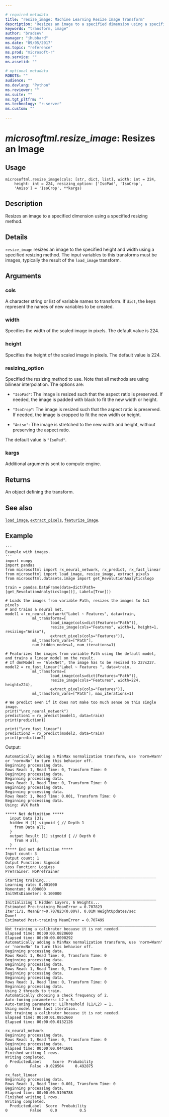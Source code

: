 ```yaml
--- 
 
# required metadata 
title: "resize_image: Machine Learning Resize Image Transform" 
description: "Resizes an image to a specified dimension using a specified resizing method." 
keywords: "transform, image" 
author: "bradsev" 
manager: "jhubbard" 
ms.date: "09/05/2017" 
ms.topic: "reference" 
ms.prod: "microsoft-r" 
ms.service: "" 
ms.assetid: "" 
 
# optional metadata 
ROBOTS: "" 
audience: "" 
ms.devlang: "Python" 
ms.reviewer: "" 
ms.suite: "" 
ms.tgt_pltfrm: "" 
ms.technology: "r-server" 
ms.custom: "" 
 
---
```


# *microsoftml.resize_image*: Resizes an Image





## Usage



```
microsoftml.resize_image(cols: [str, dict, list], width: int = 224,
    height: int = 224, resizing_option: ['IsoPad', 'IsoCrop',
    'Aniso'] = 'IsoCrop', **kargs)
```





## Description

Resizes an image to a specified dimension using a specified
resizing method.


## Details

`resize_image` resizes an image to the specified height and width
using a specified resizing method. The input variables to this transforms must
be images, typically the result of the `load_image` transform.


## Arguments


### cols

A character string or list of variable names to transform. If
`dict`, the keys represent the names of new variables to be created.


### width

Specifies the width of the scaled image in pixels. The default value is 224.


### height

Specifies the height of the scaled image in pixels. The default value is 224.


### resizing_option

Specified the resizing method to use. Note that all methods
are using bilinear interpolation. The options are:

* `"IsoPad"`: The image is resized such that the aspect ratio is preserved. If needed, the image is padded with black to fit the new width or height. 

* `"IsoCrop"`: The image is resized such that the aspect ratio is preserved. If needed, the image is cropped to fit the new width or height. 

* `"Aniso"`: The image is stretched to the new width and height, without preserving the aspect ratio. 

The default value is `"IsoPad"`.


### kargs

Additional arguments sent to compute engine.


## Returns

An object defining the transform.


## See also

[`load_image`](load-image.md),
[`extract_pixels`](extract-pixels.md),
[`featurize_image`](featurize-image.md).


## Example



```
'''
Example with images.
'''
import numpy
import pandas
from microsoftml import rx_neural_network, rx_predict, rx_fast_linear
from microsoftml import load_image, resize_image, extract_pixels
from microsoftml.datasets.image import get_RevolutionAnalyticslogo

train = pandas.DataFrame(data=dict(Path=[get_RevolutionAnalyticslogo()], Label=[True]))

# Loads the images from variable Path, resizes the images to 1x1 pixels
# and trains a neural net.
model1 = rx_neural_network("Label ~ Features", data=train, 
            ml_transforms=[            
                    load_image(cols=dict(Features="Path")), 
                    resize_image(cols="Features", width=1, height=1, resizing="Aniso"), 
                    extract_pixels(cols="Features")], 
            ml_transform_vars=["Path"], 
            num_hidden_nodes=1, num_iterations=1)

# Featurizes the images from variable Path using the default model, and trains a linear model on the result.
# If dnnModel == "AlexNet", the image has to be resized to 227x227.
model2 = rx_fast_linear("Label ~ Features ", data=train, 
            ml_transforms=[            
                    load_image(cols=dict(Features="Path")), 
                    resize_image(cols="Features", width=224, height=224), 
                    extract_pixels(cols="Features")], 
            ml_transform_vars=["Path"], max_iterations=1)

# We predict even if it does not make too much sense on this single image.
print("\nrx_neural_network")
prediction1 = rx_predict(model1, data=train)
print(prediction1)

print("\nrx_fast_linear")
prediction2 = rx_predict(model2, data=train)
print(prediction2)
```


Output:



```
Automatically adding a MinMax normalization transform, use 'norm=Warn' or 'norm=No' to turn this behavior off.
Beginning processing data.
Rows Read: 1, Read Time: 0, Transform Time: 0
Beginning processing data.
Beginning processing data.
Rows Read: 1, Read Time: 0, Transform Time: 0
Beginning processing data.
Beginning processing data.
Rows Read: 1, Read Time: 0.001, Transform Time: 0
Beginning processing data.
Using: AVX Math

***** Net definition *****
  input Data [3];
  hidden H [1] sigmoid { // Depth 1
    from Data all;
  }
  output Result [1] sigmoid { // Depth 0
    from H all;
  }
***** End net definition *****
Input count: 3
Output count: 1
Output Function: Sigmoid
Loss Function: LogLoss
PreTrainer: NoPreTrainer
___________________________________________________________________
Starting training...
Learning rate: 0.001000
Momentum: 0.000000
InitWtsDiameter: 0.100000
___________________________________________________________________
Initializing 1 Hidden Layers, 6 Weights...
Estimated Pre-training MeanError = 0.707823
Iter:1/1, MeanErr=0.707823(0.00%), 0.01M WeightUpdates/sec
Done!
Estimated Post-training MeanError = 0.707499
___________________________________________________________________
Not training a calibrator because it is not needed.
Elapsed time: 00:00:00.0820600
Elapsed time: 00:00:00.0090292
Automatically adding a MinMax normalization transform, use 'norm=Warn' or 'norm=No' to turn this behavior off.
Beginning processing data.
Rows Read: 1, Read Time: 0, Transform Time: 0
Beginning processing data.
Beginning processing data.
Rows Read: 1, Read Time: 0, Transform Time: 0
Beginning processing data.
Beginning processing data.
Rows Read: 1, Read Time: 0, Transform Time: 0
Beginning processing data.
Using 2 threads to train.
Automatically choosing a check frequency of 2.
Auto-tuning parameters: L2 = 5.
Auto-tuning parameters: L1Threshold (L1/L2) = 1.
Using model from last iteration.
Not training a calibrator because it is not needed.
Elapsed time: 00:00:01.0852660
Elapsed time: 00:00:00.0132126

rx_neural_network
Beginning processing data.
Rows Read: 1, Read Time: 0, Transform Time: 0
Beginning processing data.
Elapsed time: 00:00:00.0441601
Finished writing 1 rows.
Writing completed.
  PredictedLabel     Score  Probability
0          False -0.028504     0.492875

rx_fast_linear
Beginning processing data.
Rows Read: 1, Read Time: 0.001, Transform Time: 0
Beginning processing data.
Elapsed time: 00:00:00.5196788
Finished writing 1 rows.
Writing completed.
  PredictedLabel  Score  Probability
0          False    0.0          0.5
```

